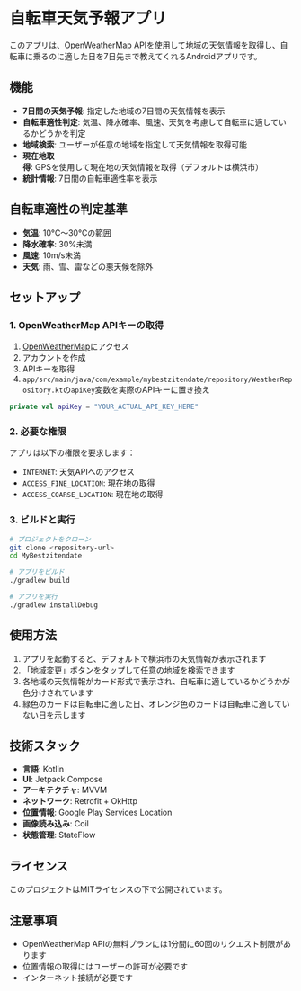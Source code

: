 # 自転車天気予報アプリ

このアプリは、OpenWeatherMap APIを使用して地域の天気情報を取得し、自転車に乗るのに適した日を7日先まで教えてくれるAndroidアプリです。

## 機能

- **7日間の天気予報**: 指定した地域の7日間の天気情報を表示
- **自転車適性判定**: 気温、降水確率、風速、天気を考慮して自転車に適しているかどうかを判定
- **地域検索**: ユーザーが任意の地域を指定して天気情報を取得可能
- **現在地取得**: GPSを使用して現在地の天気情報を取得（デフォルトは横浜市）
- **統計情報**: 7日間の自転車適性率を表示

## 自転車適性の判定基準

- **気温**: 10°C〜30°Cの範囲
- **降水確率**: 30%未満
- **風速**: 10m/s未満
- **天気**: 雨、雪、雷などの悪天候を除外

## セットアップ

### 1. OpenWeatherMap APIキーの取得

1. [OpenWeatherMap](https://openweathermap.org/)にアクセス
2. アカウントを作成
3. APIキーを取得
4. `app/src/main/java/com/example/mybestzitendate/repository/WeatherRepository.kt`の`apiKey`変数を実際のAPIキーに置き換え

```kotlin
private val apiKey = "YOUR_ACTUAL_API_KEY_HERE"
```

### 2. 必要な権限

アプリは以下の権限を要求します：
- `INTERNET`: 天気APIへのアクセス
- `ACCESS_FINE_LOCATION`: 現在地の取得
- `ACCESS_COARSE_LOCATION`: 現在地の取得

### 3. ビルドと実行

```bash
# プロジェクトをクローン
git clone <repository-url>
cd MyBestzitendate

# アプリをビルド
./gradlew build

# アプリを実行
./gradlew installDebug
```

## 使用方法

1. アプリを起動すると、デフォルトで横浜市の天気情報が表示されます
2. 「地域変更」ボタンをタップして任意の地域を検索できます
3. 各地域の天気情報がカード形式で表示され、自転車に適しているかどうかが色分けされています
4. 緑色のカードは自転車に適した日、オレンジ色のカードは自転車に適していない日を示します

## 技術スタック

- **言語**: Kotlin
- **UI**: Jetpack Compose
- **アーキテクチャ**: MVVM
- **ネットワーク**: Retrofit + OkHttp
- **位置情報**: Google Play Services Location
- **画像読み込み**: Coil
- **状態管理**: StateFlow

## ライセンス

このプロジェクトはMITライセンスの下で公開されています。

## 注意事項

- OpenWeatherMap APIの無料プランには1分間に60回のリクエスト制限があります
- 位置情報の取得にはユーザーの許可が必要です
- インターネット接続が必要です 